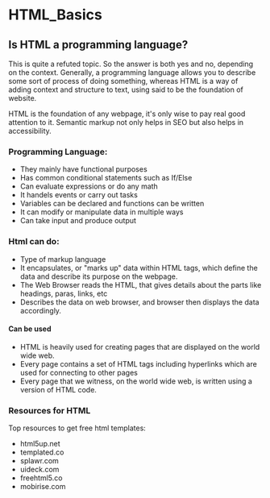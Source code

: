 # HTML_Basics

## Is HTML a programming language?
This is quite a refuted topic. So the answer is both yes and no, depending on the context. Generally, a programming language allows you to describe some sort of process of doing something, whereas HTML is a way of adding context and structure to text, using said to be the foundation of website.

HTML is the foundation of any webpage, it's only wise to pay real good attention to it. Semantic markup not only helps in SEO but also helps in accessibility.


### Programming Language:

- They mainly have functional purposes
- Has common conditional statements such as If/Else
- Can evaluate expressions or do any math
- It handels events or carry out tasks
- Variables can be declared and functions can be written
- It can modify or manipulate data in  multiple ways
- Can take input and produce output 

### Html can do:
- Type of markup language
- It encapsulates, or "marks up" data within HTML tags, which define the data and describe its purpose on the webpage.
- The Web Browser reads the HTML, that gives details about the parts like headings, paras, links, etc
- Describes the data on web browser, and browser then displays the data accordingly.

#### Can be used
- HTML is heavily used for creating pages that are displayed on the world wide web.
- Every page contains a set of HTML tags including hyperlinks which are used for connecting to other pages
- Every page that we witness, on the world wide web, is written using a version of HTML code.

### Resources for HTML

Top resources to get free html templates:
- html5up.net
- templated.co
- splawr.com
- uideck.com
- freehtml5.co
- mobirise.com
